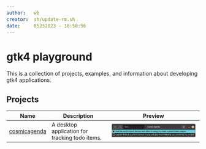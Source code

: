 ```yaml
---
author:   wb
creator:  sh/update-rm.sh
date:     05232023 - 18:58:56
---
```


# gtk4 playground

This is a collection of projects, examples, and information about developing gtk4 applications.

## Projects

| Name | Description | Preview |
| ---- | ----------- | ------- |
| [cosmicagenda](proj/cosmicagenda/README.md) | A desktop application for tracking todo items. | ![cosmicagenda](proj/cosmicagenda/docs/img/preview.png) | 

